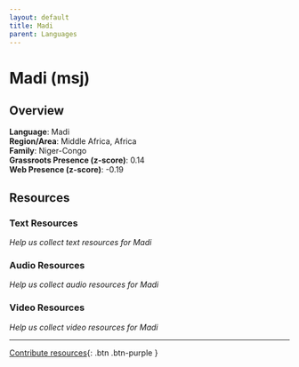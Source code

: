 ```yaml
---
layout: default
title: Madi
parent: Languages
---
```


# Madi (msj)

## Overview

**Language**: Madi  
**Region/Area**: Middle Africa, Africa  
**Family**: Niger-Congo  
**Grassroots Presence (z-score)**: 0.14  
**Web Presence (z-score)**: -0.19  

## Resources

### Text Resources
*Help us collect text resources for Madi*

### Audio Resources
*Help us collect audio resources for Madi*

### Video Resources
*Help us collect video resources for Madi*

---

[Contribute resources](https://forms.office.com/e/1SfLJx3u1r){: .btn .btn-purple }
